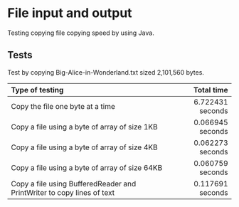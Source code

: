 # File input and output
Testing copying file copying speed by using Java.

## Tests
Test by copying Big-Alice-in-Wonderland.txt sized 2,101,560 bytes.

| Type of testing | Total time |
|:----------------|-----------:|
|Copy the file one byte at a time|6.722431 seconds|
|Copy a file using a byte of array of size 1KB|0.066945 seconds|
|Copy a file using a byte of array of size 4KB|0.062273 seconds|
|Copy a file using a byte of array of size 64KB|0.060759 seconds|
|Copy a file using BufferedReader and PrintWriter to copy lines of text|0.117691 seconds|
